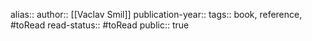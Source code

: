 alias::
author:: [[Vaclav Smil]] 
publication-year::
tags:: book, reference, #toRead
read-status:: #toRead 
public:: true